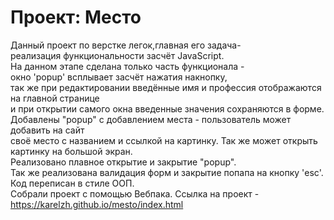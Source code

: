 # Проект: Место

Данный проект по верстке легок,главная его задача-  
реализация функциональности засчёт JavaScript.  
На данном этапе сделана только часть функционала -   
окно 'popup' всплывает засчёт нажатия накнопку,  
так же при редактировании введённые имя и профессия отображаются на главной странице  
и при открытии самого окна введенные значения сохраняются в форме.  
Добавлены "popup" с добавлением места - пользователь может добавить на сайт  
своё место с названием и ссылкой на картинку. Так же может открыть картинку на большой экран.  
Реализовано плавное открытие и закрытие "popup".  
Так же реализована валидация форм и закрытие попапа на кнопку 'esc'.
Код переписан в стиле ООП.  
Собрали проект с помощью Вебпака.
Ссылка на проект - https://karelzh.github.io/mesto/index.html

 